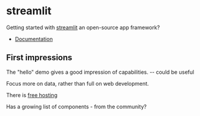 # streamlit

Getting started with [streamlit](https://streamlit.io/) an open-source app framework?

- [Documentation](https://docs.streamlit.io)

## First impressions

The "hello" demo gives a good impression of capabilities. -- could be useful

Focus more on data, rather than full on web development.

There is [free hosting](https://streamlit.io/cloud)

Has a growing list of components - from the community?